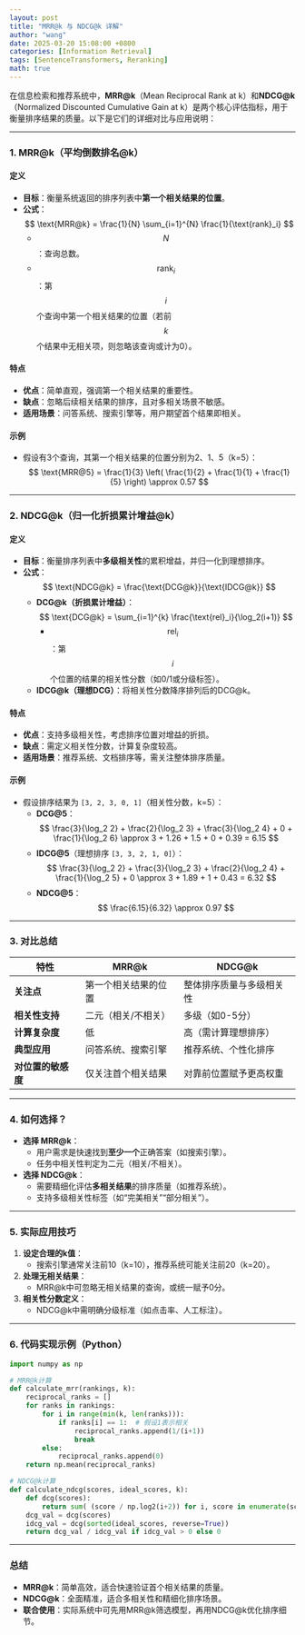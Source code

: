 ```yaml
---
layout: post
title: "MRR@k 与 NDCG@k 详解"
author: "wang"
date: 2025-03-20 15:08:00 +0800
categories: [Information Retrieval]
tags: [SentenceTransformers, Reranking]
math: true
---
```


在信息检索和推荐系统中，**MRR@k**（Mean Reciprocal Rank at k）和**NDCG@k**（Normalized Discounted Cumulative Gain at k）是两个核心评估指标，用于衡量排序结果的质量。以下是它们的详细对比与应用说明：

---

### **1. MRR@k（平均倒数排名@k）**
#### **定义**
- **目标**：衡量系统返回的排序列表中**第一个相关结果的位置**。
- **公式**：  
  $$
  \text{MRR@k} = \frac{1}{N} \sum_{i=1}^{N} \frac{1}{\text{rank}_i}
  $$
  - $$ N $$：查询总数。
  - $$ \text{rank}_i $$：第 $$ i $$ 个查询中第一个相关结果的位置（若前 $$ k $$ 个结果中无相关项，则忽略该查询或计为0）。

#### **特点**
- **优点**：简单直观，强调第一个相关结果的重要性。
- **缺点**：忽略后续相关结果的排序，且对多相关场景不敏感。
- **适用场景**：问答系统、搜索引擎等，用户期望首个结果即相关。

#### **示例**
- 假设有3个查询，其第一个相关结果的位置分别为2、1、5（k=5）：
  $$
  \text{MRR@5} = \frac{1}{3} \left( \frac{1}{2} + \frac{1}{1} + \frac{1}{5} \right) \approx 0.57
  $$

---

### **2. NDCG@k（归一化折损累计增益@k）**
#### **定义**
- **目标**：衡量排序列表中**多级相关性**的累积增益，并归一化到理想排序。
- **公式**：  
  $$
  \text{NDCG@k} = \frac{\text{DCG@k}}{\text{IDCG@k}}
  $$
  - **DCG@k（折损累计增益）**：
    $$
    \text{DCG@k} = \sum_{i=1}^{k} \frac{\text{rel}_i}{\log_2(i+1)}
    $$
    - $$ \text{rel}_i $$：第 $$ i $$ 个位置的结果的相关性分数（如0/1或分级标签）。
  - **IDCG@k（理想DCG）**：将相关性分数降序排列后的DCG@k。

#### **特点**
- **优点**：支持多级相关性，考虑排序位置对增益的折损。
- **缺点**：需定义相关性分数，计算复杂度较高。
- **适用场景**：推荐系统、文档排序等，需关注整体排序质量。

#### **示例**
- 假设排序结果为 `[3, 2, 3, 0, 1]`（相关性分数，k=5）：
  - **DCG@5**：
    $$
    \frac{3}{\log_2 2} + \frac{2}{\log_2 3} + \frac{3}{\log_2 4} + 0 + \frac{1}{\log_2 6} \approx 3 + 1.26 + 1.5 + 0 + 0.39 = 6.15
    $$
  - **IDCG@5**（理想排序 `[3, 3, 2, 1, 0]`）：
    $$
    \frac{3}{\log_2 2} + \frac{3}{\log_2 3} + \frac{2}{\log_2 4} + \frac{1}{\log_2 5} + 0 \approx 3 + 1.89 + 1 + 0.43 = 6.32
    $$
  - **NDCG@5**：
    $$
    \frac{6.15}{6.32} \approx 0.97
    $$

---

### **3. 对比总结**

| **特性**      | **MRR@k**  | **NDCG@k**   |
|-------------|------------|--------------|
| **关注点**     | 第一个相关结果的位置 | 整体排序质量与多级相关性 |
| **相关性支持**   | 二元（相关/不相关） | 多级（如0-5分）    |
| **计算复杂度**   | 低          | 高（需计算理想排序）   |
| **典型应用**    | 问答系统、搜索引擎  | 推荐系统、个性化排序   |
| **对位置的敏感度** | 仅关注首个相关结果  | 对靠前位置赋予更高权重  |

---

### **4. 如何选择？**
- **选择 MRR@k**：  
  - 用户需求是快速找到**至少一个**正确答案（如搜索引擎）。  
  - 任务中相关性判定为二元（相关/不相关）。
- **选择 NDCG@k**：  
  - 需要精细化评估**多相关结果**的排序质量（如推荐系统）。  
  - 支持多级相关性标签（如“完美相关”“部分相关”）。

---

### **5. 实际应用技巧**
1. **设定合理的k值**：  
   - 搜索引擎通常关注前10（k=10），推荐系统可能关注前20（k=20）。
2. **处理无相关结果**：  
   - MRR@k中可忽略无相关结果的查询，或统一赋予0分。
3. **相关性分数定义**：  
   - NDCG@k中需明确分级标准（如点击率、人工标注）。

---

### **6. 代码实现示例（Python）**
```python
import numpy as np

# MRR@k计算
def calculate_mrr(rankings, k):
    reciprocal_ranks = []
    for ranks in rankings:
        for i in range(min(k, len(ranks))):
            if ranks[i] == 1:  # 假设1表示相关
                reciprocal_ranks.append(1/(i+1))
                break
        else:
            reciprocal_ranks.append(0)
    return np.mean(reciprocal_ranks)

# NDCG@k计算
def calculate_ndcg(scores, ideal_scores, k):
    def dcg(scores):
        return sum( (score / np.log2(i+2)) for i, score in enumerate(scores[:k]) )
    dcg_val = dcg(scores)
    idcg_val = dcg(sorted(ideal_scores, reverse=True))
    return dcg_val / idcg_val if idcg_val > 0 else 0
```

---

### **总结**
- **MRR@k**：简单高效，适合快速验证首个相关结果的质量。  
- **NDCG@k**：全面精准，适合多相关性和精细化排序场景。  
- **联合使用**：实际系统中可先用MRR@k筛选模型，再用NDCG@k优化排序细节。
